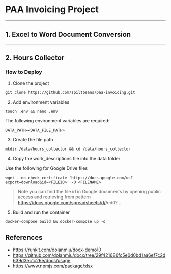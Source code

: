 # PAA Invoicing Project

- - -

## 1. Excel to Word Document Conversion

- - -

## 2. Hours Collector

### How to Deploy
1. Clone the project
```
git clone https://github.com/spiltbeans/paa-invoicing.git
```
2. Add environment variables
```
touch .env && nano .env
```
The following environment variables are required:
```
DATA_PATH=<DATA_FILE_PATH>
```

3. Create the file path
```
mkdir /data/hours_collector && cd /data/hours_collector
```

4. Copy the work_descriptions file into the data folder

Use the following for Google Drive files
```
wget --no-check-certificate 'https://docs.google.com/uc?export=download&id=<FILEID>' -O <FILENAME>
```
> Note you can find the file id in Google documents by opening public access and retrieving from
> pattern https://docs.google.com/spreadsheets/d/<FILEID>/edit?...

5. Build and run the container
```
docker-compose build && docker-compose up -d
```

## References
- https://runkit.com/dolanmiu/docx-demo10
- https://github.com/dolanmiu/docx/tree/29f421686fc5e0d0bd1aa6ef7c2d639d3ec1c26e/docs/usage
- https://www.npmjs.com/package/xlsx